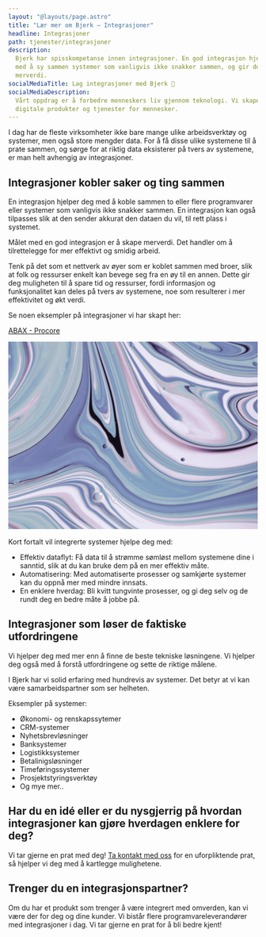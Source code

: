 ```yaml
---
layout: "@layouts/page.astro"
title: "Lær mer om Bjerk – Integrasjoner"
headline: Integrasjoner
path: tjenester/integrasjoner
description:
  Bjerk har spisskompetanse innen integrasjoner. En god integrasjon hjelper deg
  med å sy sammen systemer som vanligvis ikke snakker sammen, og gir deg
  merverdi.
socialMediaTitle: Lag integrasjoner med Bjerk 🌳
socialMediaDescription:
  Vårt oppdrag er å forbedre menneskers liv gjennom teknologi. Vi skaper
  digitale produkter og tjenester for mennesker.
---
```


I dag har de fleste virksomheter ikke bare mange ulike arbeidsverktøy og
systemer, men også store mengder data. For å få disse ulike systemene til å
prate sammen, og sørge for at riktig data eksisterer på tvers av systemene, er
man helt avhengig av integrasjoner.

## Integrasjoner kobler saker og ting sammen

En integrasjon hjelper deg med å koble sammen to eller flere programvarer eller
systemer som vanligvis ikke snakker sammen. En integrasjon kan også tilpasses
slik at den sender akkurat den dataen du vil, til rett plass i systemet.

Målet med en god integrasjon er å skape merverdi. Det handler om å tilrettelegge
for mer effektivt og smidig arbeid.

Tenk på det som et nettverk av øyer som er koblet sammen med broer, slik at folk
og ressurser enkelt kan bevege seg fra en øy til en annen. Dette gir deg
muligheten til å spare tid og ressurser, fordi informasjon og funksjonalitet kan
deles på tvers av systemene, noe som resulterer i mer effektivitet og økt verdi.

Se noen eksempler på integrasjoner vi har skapt her:

[ABAX - Procore][kundecase-1]

![Abstrakt maleri i nyanser av blå, skapt av Anni Roenkae](./pexels-anni-roenkae.jpg)

Kort fortalt vil integrerte systemer hjelpe deg med:

- Effektiv dataflyt: Få data til å strømme sømløst mellom systemene dine i
  sanntid, slik at du kan bruke dem på en mer effektiv måte.
- Automatisering: Med automatiserte prosesser og samkjørte systemer kan du oppnå
  mer med mindre innsats.
- En enklere hverdag: Bli kvitt tungvinte prosesser, og gi deg selv og de rundt
  deg en bedre måte å jobbe på.

[kundecase-1]: https://bjerk.io/work/abax-procore

## Integrasjoner som løser de faktiske utfordringene

Vi hjelper deg med mer enn å finne de beste tekniske løsningene. Vi hjelper deg
også med å forstå utfordringene og sette de riktige målene.

I Bjerk har vi solid erfaring med hundrevis av systemer. Det betyr at vi kan
være samarbeidspartner som ser helheten.

Eksempler på systemer:

- Økonomi- og renskapssytemer
- CRM-systemer
- Nyhetsbrevløsninger
- Banksystemer
- Logistikksystemer
- Betalinigsløsninger
- Timeføringssystemer
- Prosjektstyringsverktøy
- Og mye mer..

## Har du en idé eller er du nysgjerrig på hvordan integrasjoner kan gjøre hverdagen enklere for deg?

Vi tar gjerne en prat med deg! [Ta kontakt med oss][ta-kontakt] for en
uforpliktende prat, så hjelper vi deg med å kartlegge mulighetene.

[ta-kontakt]: https://bjerk.io/kontakt

## Trenger du en integrasjonspartner?

Om du har et produkt som trenger å være integrert med omverden, kan vi være der
for deg og dine kunder. Vi bistår flere programvareleverandører med
integrasjoner i dag. Vi tar gjerne en prat for å bli bedre kjent!
